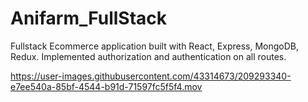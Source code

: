 # Anifarm_FullStack
Fullstack Ecommerce application built with React, Express, MongoDB, Redux. Implemented authorization and authentication on all routes.


https://user-images.githubusercontent.com/43314673/209293340-e7ee540a-85bf-4544-b91d-71597fc5f5f4.mov

